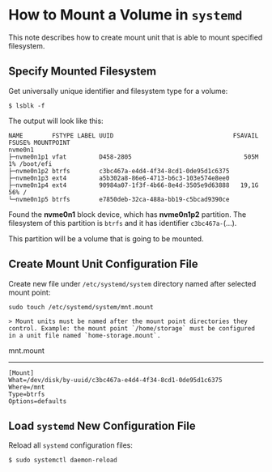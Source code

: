 # How to Mount a Volume in `systemd`

This note describes how to create mount unit that is able to mount specified filesystem.

## Specify Mounted Filesystem

Get universally unique identifier and filesystem type for a volume:

    $ lsblk -f

The output will look like this:

    NAME        FSTYPE LABEL UUID                                 FSAVAIL FSUSE% MOUNTPOINT
    nvme0n1                                                                      
    ├─nvme0n1p1 vfat         D458-2805                               505M     1% /boot/efi
    ├─nvme0n1p2 btrfs        c3bc467a-e4d4-4f34-8cd1-0de95d1c6375                
    ├─nvme0n1p3 ext4         a5b302a8-86e6-4713-b6c3-103e574e8ee0                
    ├─nvme0n1p4 ext4         90984a07-1f3f-4b66-8e4d-3505e9d63888   19,1G    56% /
    └─nvme0n1p5 btrfs        e7850deb-32ca-488a-bb19-c5bcad9390ce

Found the **nvme0n1** block device, which has **nvme0n1p2** partition. The filesystem of this partition is `btrfs` and it has identifier `c3bc467a-`(...).

This partition will be a volume that is going to be mounted.

## Create Mount Unit Configuration File

Create new file under `/etc/systemd/system` directory named after selected mount point:

    sudo touch /etc/systemd/system/mnt.mount

    > Mount units must be named after the mount point directories they control. Example: the mount point `/home/storage` must be configured in a unit file named `home-storage.mount`.

mnt.mount

---

    [Mount]
    What=/dev/disk/by-uuid/c3bc467a-e4d4-4f34-8cd1-0de95d1c6375
    Where=/mnt
    Type=btrfs
    Options=defaults

## Load `systemd` New Configuration File

Reload all `systemd` configuration files:

    $ sudo systemctl daemon-reload
